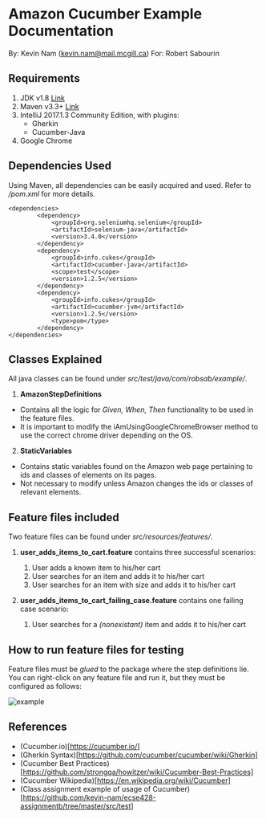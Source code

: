 # Amazon Cucumber Example Documentation
By: Kevin Nam (kevin.nam@mail.mcgill.ca)
For: Robert Sabourin

## Requirements
1. JDK v1.8 [Link](http://www.oracle.com/technetwork/java/javase/downloads/jdk8-downloads-2133151.html)
2. Maven v3.3+ [Link](https://maven.apache.org/download.cgi)
3. IntelliJ 2017.1.3 Community Edition, with plugins:
   - Gherkin
   - Cucumber-Java
4. Google Chrome

## Dependencies Used

Using Maven, all dependencies can be easily acquired and used. Refer to */pom.xml* for more details.

```
<dependencies>
        <dependency>
            <groupId>org.seleniumhq.selenium</groupId>
            <artifactId>selenium-java</artifactId>
            <version>3.4.0</version>
        </dependency>
        <dependency>
            <groupId>info.cukes</groupId>
            <artifactId>cucumber-java</artifactId>
            <scope>test</scope>
            <version>1.2.5</version>
        </dependency>
        <dependency>
            <groupId>info.cukes</groupId>
            <artifactId>cucumber-jvm</artifactId>
            <version>1.2.5</version>
            <type>pom</type>
        </dependency>
</dependencies>
```

## Classes Explained

All java classes can be found under *src/test/java/com/robsab/example/*.

1. **AmazonStepDefinitions**
  * Contains all the logic for *Given, When, Then* functionality to be used in the feature files.
  * It is important to modify the iAmUsingGoogleChromeBrowser method to use the correct chrome driver depending on the OS.
2. **StaticVariables**
  * Contains static variables found on the Amazon web page pertaining to ids and classes of elements on its pages.
  * Not necessary to modify unless Amazon changes the ids or classes of relevant elements.

## Feature files included

Two feature files can be found under *src/resources/features/*.

1. **user_adds_items_to_cart.feature** contains three successful scenarios:
   1. User adds a known item to his/her cart
   2. User searches for an item and adds it to his/her cart
   3. User searches for an item with size and adds it to his/her cart

2. **user_adds_items_to_cart_failing_case.feature** contains one failing case scenario:
   1. User searches for a *(nonexistant)* item and adds it to his/her cart

## How to run feature files for testing

Feature files must be *glued* to the package where the step definitions lie.
You can right-click on any feature file and run it, but they must be configured as follows:

![example](http://i.imgur.com/K0HXlMt.png "Example configuration")

## References
- (Cucumber.io)[https://cucumber.io/]
- (Gherkin Syntax)[https://github.com/cucumber/cucumber/wiki/Gherkin]
- (Cucumber Best Practices)[https://github.com/strongqa/howitzer/wiki/Cucumber-Best-Practices]
- (Cucumber Wikipedia)[https://en.wikipedia.org/wiki/Cucumber]
- (Class assignment example of usage of Cucumber)[https://github.com/kevin-nam/ecse428-assignmentb/tree/master/src/test]



